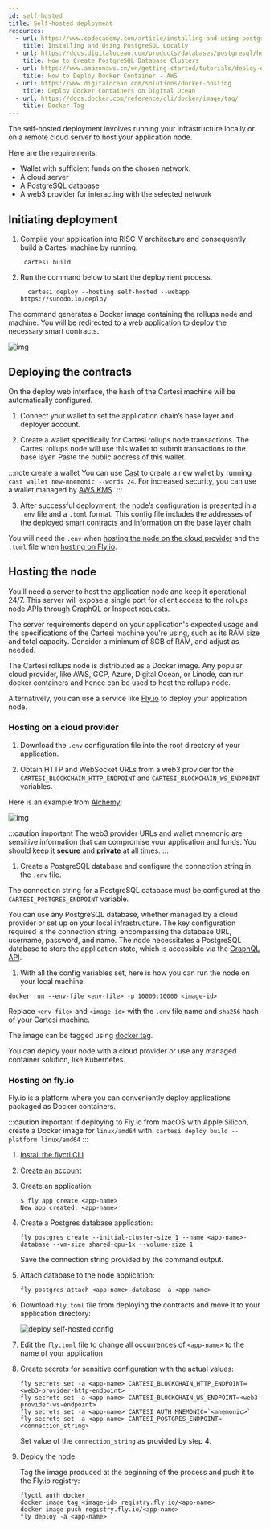 ```yaml
---
id: self-hosted
title: Self-hosted deployment
resources:
  - url: https://www.codecademy.com/article/installing-and-using-postgresql-locally
    title: Installing and Using PostgreSQL Locally
  - url: https://docs.digitalocean.com/products/databases/postgresql/how-to/create/
    title: How to Create PostgreSQL Database Clusters
  - url: https://www.amazonaws.cn/en/getting-started/tutorials/deploy-docker-containers/
    title: How to Deploy Docker Container - AWS
  - url: https://www.digitalocean.com/solutions/docker-hosting
    title: Deploy Docker Containers on Digital Ocean
  - url: https://docs.docker.com/reference/cli/docker/image/tag/
    title: Docker Tag
---
```


The self-hosted deployment involves running your infrastructure locally or on a remote cloud server to host your application node.

Here are the requirements:

- Wallet with sufficient funds on the chosen network.
- A cloud server
- A PostgreSQL database
- A web3 provider for interacting with the selected network

## Initiating deployment

1. Compile your application into RISC-V architecture and consequently build a Cartesi machine by running:

   ```shell
    cartesi build
   ```

2. Run the command below to start the deployment process.

   ```shell
     cartesi deploy --hosting self-hosted --webapp https://sunodo.io/deploy
   ```

  The command generates a Docker image containing the rollups node and machine. You will be redirected to a web application to deploy the necessary smart contracts.

  ![img](../../static/img/v1.3/deploy.png)

## Deploying the contracts

On the deploy web interface, the hash of the Cartesi machine will be automatically configured.

1. Connect your wallet to set the application chain’s base layer and deployer account.

2. Create a wallet specifically for Cartesi rollups node transactions. The Cartesi rollups node will use this wallet to submit transactions to the base layer. Paste the public address of this wallet.

  :::note create a wallet
  You can use [Cast](https://book.getfoundry.sh/reference/cast/cast-wallet-new-mnemonic) to create a new wallet by running `cast wallet new-mnemonic --words 24`. For increased security, you can use a wallet managed by [AWS KMS](https://aws.amazon.com/blogs/database/part1-use-aws-kms-to-securely-manage-ethereum-accounts/).
  :::

3. After successful deployment, the node’s configuration is presented in a `.env` file and a `.toml` format. This config file includes the addresses of the deployed smart contracts and information on the base layer chain.

  You will need the `.env` when [hosting the node on the cloud provider](./self-hosted.md/#hosting-on-a-cloud-provider) and the `.toml` file when [hosting on Fly.io](./self-hosted.md/#hosting-on-flyio).

<!-- <video width="100%" controls poster="/static/img/v1.3/deploy.png">
    <source src="/videos/Deploy_Success.mp4" type="video/mp4" />
    Your browser does not support video tags.
</video> -->


## Hosting the node

You’ll need a server to host the application node and keep it operational 24/7. This server will expose a single port for client access to the rollups node APIs through GraphQL or Inspect requests.


The server requirements depend on your application's expected usage and the specifications of the Cartesi machine you're using, such as its RAM size and total capacity. Consider a minimum of 8GB of RAM, and adjust as needed.


The Cartesi rollups node is distributed as a Docker image. Any popular cloud provider, like AWS, GCP, Azure, Digital Ocean, or Linode, can run docker containers and hence can be used to host the rollups node.

Alternatively, you can use a service like [Fly.io](https://fly.io/) to deploy your application node.

### Hosting on a cloud provider

1. Download the `.env` configuration file into the root directory of your application.

1. Obtain HTTP and WebSocket URLs from a web3 provider for the `CARTESI_BLOCKCHAIN_HTTP_ENDPOINT` and `CARTESI_BLOCKCHAIN_WS_ENDPOINT` variables.

  Here is an example from [Alchemy](https://dashboard.alchemy.com/):

  ![img](../../static/img/v1.3/alchemy.png)

  :::caution important
  The web3 provider URLs and wallet mnemonic are sensitive information that can compromise your application and funds. You should keep it **secure** and **private** at all times.
  :::

1. Create a PostgreSQL database and configure the connection string in the `.env` file.

  The connection string for a PostgreSQL database must be configured at the `CARTESI_POSTGRES_ENDPOINT` variable.

  You can use any PostgreSQL database, whether managed by a cloud provider or set up on your local infrastructure. The key configuration required is the connection string, encompassing the database URL, username, password, and name. The node necessitates a PostgreSQL database to store the application state, which is accessible via the [GraphQL API](../rollups-apis/graphql/basics.md).

1. With all the config variables set, here is how you can run the node on your local machine:

  ```
  docker run --env-file <env-file> -p 10000:10000 <image-id>
  ```

  Replace `<env-file>` and `<image-id>` with the `.env` file name and `sha256` hash of your Cartesi machine.

  The image can be tagged using [docker tag](https://docs.docker.com/reference/cli/docker/image/tag/).

  You can deploy your node with a cloud provider or use any managed container solution, like Kubernetes. 

### Hosting on fly.io

Fly.io is a platform where you can conveniently deploy applications packaged as Docker containers.

:::caution important
If deploying to Fly.io from macOS with Apple Silicon, create a Docker image for `linux/amd64` with: `cartesi deploy build --platform linux/amd64`
:::

1. [Install the flyctl CLI](https://fly.io/docs/hands-on/install-flyctl/)

1. [Create an account](https://fly.io/docs/hands-on/sign-up-sign-in/)

1. Create an application:

   ```shell
   $ fly app create <app-name>
   New app created: <app-name>
   ```

1. Create a Postgres database application:

   ```shell
   fly postgres create --initial-cluster-size 1 --name <app-name>-database --vm-size shared-cpu-1x --volume-size 1
   ```

   Save the connection string provided by the command output.

1. Attach database to the node application:

   ```shell
   fly postgres attach <app-name>-database -a <app-name>
   ```

1. Download `fly.toml` file from deploying the contracts and move it to your application directory:

   ![deploy self-hosted config](../../static/img/v1.3/fly.png)

1. Edit the `fly.toml` file to change all occurrences of `<app-name>` to the name of your application

1. Create secrets for sensitive configuration with the actual values:

   ```shell
   fly secrets set -a <app-name> CARTESI_BLOCKCHAIN_HTTP_ENDPOINT=<web3-provider-http-endpoint>
   fly secrets set -a <app-name> CARTESI_BLOCKCHAIN_WS_ENDPOINT=<web3-provider-ws-endpoint>
   fly secrets set -a <app-name> CARTESI_AUTH_MNEMONIC=`<mnemonic>`
   fly secrets set -a <app-name> CARTESI_POSTGRES_ENDPOINT=<connection_string>
   ```

   Set value of the `connection_string` as provided by step 4.

1. Deploy the node:

   Tag the image produced at the beginning of the process and push it to the Fly.io registry:

   ```shell
   flyctl auth docker
   docker image tag <image-id> registry.fly.io/<app-name>
   docker image push registry.fly.io/<app-name>
   fly deploy -a <app-name>
   ```

  
